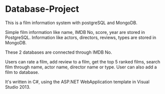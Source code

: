Database-Project
================
This is a film information system with postgreSQL and MongoDB.

Simple film information like name, IMDB No, score, year are stored in PostgreSQL.
Information like actors, directors, reviews, types are stored in MongoDB.

These 2 databases are connected through IMDB No.

Users can rate a film, add review to a film, get the top 5 ranked films, search film through name, actor name, director name or type. User can also add a film to database.

It's written in C#, using the ASP.NET WebApplication template in Visual Studio 2013.
